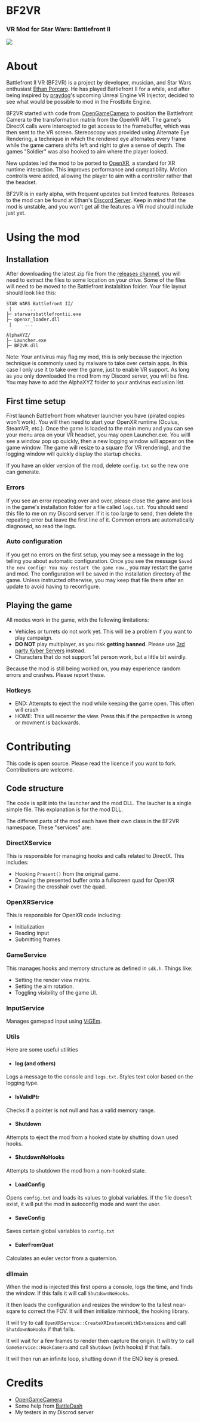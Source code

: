 ﻿# BF2VR
### VR Mod for Star Wars: Battlefront II

[![](https://img.shields.io/badge/Discord-Releases%20-blueviolet)](https://discord.gg/mrKYwzd3N4)

# About
Battlefront II VR (BF2VR) is a project by developer, musician, and Star Wars enthusiast [Ethan Porcaro](https://ethanporcaro.com/). He has played Battlefront II for a while, and after being inspired by [praydog](https://github.com/praydog)'s upcoming Unreal Engine VR Injector, decided to see what would be possible to mod in the Frostbite Engine.

BF2VR started with code from [OpenGameCamera](https://github.com/coltonon/OpenGameCamera) to position the Battlefront Camera to the transformation matrix from the OpenVR API. The game's DirectX calls were intercepted to get access to the framebuffer, which was then sent to the VR screen. Stereoscopy was provided using Alternate Eye Rendering, a technique in which the rendered eye alternates every frame while the game camera shifts left and right to give a sense of depth. The games "Soldier" was also hooked to aim where the player looked.

New updates led the mod to be ported to [OpenXR](https://www.khronos.org/openxr/), a standard for XR runtime interaction. This improves performance and compatibility. Motion controlls were added, allowing the player to aim with a controller rather that the headset.

BF2VR is in early alpha, with frequent updates but limited features. Releases to the mod can be found at Ethan's [Discord Server](https://discord.gg/mrKYwzd3N4). Keep in mind that the mod is unstable, and you won't get all the features a VR mod should include just yet.

# Using the mod
## Installation
After downloading the latest zip file from the [releases channel](https://discord.com/channels/1046270181313351770/1047182227454300210), you will need to extract the files to some location on your drive. Some of the files will need to be moved to the Battlefront instalaltion folder. Your file layout should look like this:

    STAR WARS Battlefront II/
	 |      ...
    ├─ starwarsbattlefrontii.exe
    ├─ openxr_loader.dll
     |     ...
	
    AlphaXYZ/
    ├─ Launcher.exe
    ├─ BF2VR.dll
Note: Your antivirus may flag my mod, this is only because the injection technique is commonly used by malware to take over certain apps. In this case I only use it to take over the game, just to enable VR support. As long as you only downloaded the mod from my Discord server, you will be fine. You may have to add the AlphaXYZ folder to your antivirus exclusion list.

## First time setup

First launch Battlefront from whatever launcher you have (pirated copies won't work). You will then need to start your OpenXR runtime (Oculus, SteamVR, etc.). Once the game is loaded to the main menu and you can see your menu area on your VR headset, you may open Launcher.exe. You willl see a window pop up quickly, then a new logging window will appear on the game window. The game will resize to a square (for VR rendering), and the logging window will quickly display the startup checks. 

If you have an older version of the mod, delete `config.txt` so the new one can generate.

### Errors

If you see an error repeating over and over, please close the game and look in the game's installation folder for a file called `logs.txt`. You should send this file to me on my Discord server. If it is too large to send, then delete the repeating error but leave the first line of it. Common errors are automatically diagnosed, so read the logs.

### Auto configuration

If you get no errors on the first setup, you may see a message in the log telling you about automatic configuration. Once you see the message `Saved the new config! You may restart the game now.`, you may restart the game and mod. The configuration will be saved in the installation directory of the game. Unless instructed otherwise, you may keep that file there after an update to avoid having to reconfigure.

## Playing the game
All modes work in the game, with the following limitations:
* Vehicles or turrets do not work yet. This will be a problem if you want to play campaign.
*  **DO NOT** play multiplayer, as you risk **getting banned**. Please use [3rd party Kyber Servers](http://kyber.gg/) instead.
* Characters that do not support 1st person work, but a little bit weirdly.

Because the mod is still being worked on, you may experience random errors and crashes. Please report these.

### Hotkeys
* END: Attempts to eject the mod while keeping the game open. This often will crash
* HOME: This will recenter the view. Press this if the perspective is wrong or movment is backwards.

# Contributing
This code is open source. Please read the licence if you want to fork. Contributions are welcome.
## Code structure
The code is split into the launcher and the mod DLL. The laucher is a single simple file. This explanation is for the mod DLL.

The different parts of the mod each have their own class in the BF2VR namespace. These "services" are:

### DirectXService
This is responsible for managing hooks and calls related to DirectX. This includes:
* Hooking `Present()` from the original game.
* Drawing the presented buffer onto a fullscreen quad for OpenXR
* Drawing the crosshair over the quad.

### OpenXRService
This is responsible for OpenXR code including:
* Initialization
* Reading input
* Submitting frames

### GameService
This manages hooks and memory structure as defined in `sdk.h`. Things like:
* Setting the render view matrix.
* Setting the aim rotation.
* Toggling visibility of the game UI.

### InputService
Manages gamepad input using [ViGEm](https://github.com/ViGEm/ViGEmBus).

### Utils
Here are some useful utilities
* #### log (and others)
Logs a message to the console and `logs.txt`. Styles text color based on the logging type.

* #### IsValidPtr
Checks if a pointer is not null and has a valid memory range.

* #### Shutdown
Attempts to eject the mod from a hooked state by shutting down used hooks.

* #### ShutdownNoHooks
Attempts to shutdown the mod from a non-hooked state.

* #### LoadConfig
Opens `config.txt` and loads its values to global variables. If the file doesn't exist, it will put the mod in autoconfig mode and want the user.

* #### SaveConfig
Saves certain global variables to `config.txt`

* #### EulerFromQuat
Calculates an euler vector from a quaternion.

### dllmain
When the mod is injected this first opens a console, logs the time, and finds the window. If this fails it will call `ShutdownNoHooks`. 

It then loads the configuration and resizes the window to the tallest near-sqare to correct the FOV. It will then initialize minhook, the hooking library. 

It will try to call `OpenXRService::CreateXRInstanceWithExtensions` and call `ShutdownNoHooks` if that fails. 

It will wait for a few frames to render then capture the origin. It will try to call `GameService::HookCamera` and call `Shutdown` (with hooks) if that fails.

It will then run an infinite loop, shutting down if the END key is presed.

# Credits
* [OpenGameCamera](https://github.com/coltonon/OpenGameCamera/)
* Some help from [BattleDash](https://github.com/BattleDash)
* My testers in my Discrod server